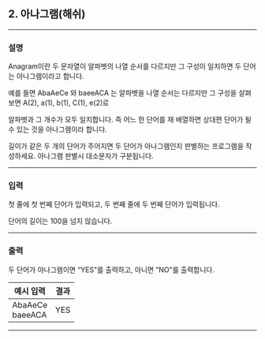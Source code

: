 ## 2. 아나그램(해쉬)
*************************************************************************
### 설명

Anagram이란 두 문자열이 알파벳의 나열 순서를 다르지만 그 구성이 일치하면 두 단어는 아나그램이라고 합니다.

예를 들면 AbaAeCe 와 baeeACA 는 알파벳을 나열 순서는 다르지만 그 구성을 살펴보면 A(2), a(1), b(1), C(1), e(2)로

알파벳과 그 개수가 모두 일치합니다. 즉 어느 한 단어를 재 배열하면 상대편 단어가 될 수 있는 것을 아나그램이라 합니다.

길이가 같은 두 개의 단어가 주어지면 두 단어가 아나그램인지 판별하는 프로그램을 작성하세요. 아나그램 판별시 대소문자가 구분됩니다.


-------------------------------------------------------------------------
### 입력
첫 줄에 첫 번째 단어가 입력되고, 두 번째 줄에 두 번째 단어가 입력됩니다.

단어의 길이는 100을 넘지 않습니다.

-------------------------------------------------------------------------
### 출력
두 단어가 아나그램이면 “YES"를 출력하고, 아니면 ”NO"를 출력합니다.

| 예시 입력 | 결과  |
|----|-----|
|AbaAeCe<br>baeeACA| YES |

-------------------------------------------------------------------------